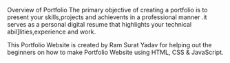 Overview of Portfolio
The primary objective of creating a portfolio is to present your skills,projects and achievents in a professional manner .it serves as a personal digital resume that highlights your technical abil]lities,experience and work.

This Portfolio Website is created by Ram Surat Yadav for helping out the beginners on how to make Portfolio Website using HTML, CSS & JavaScript.
